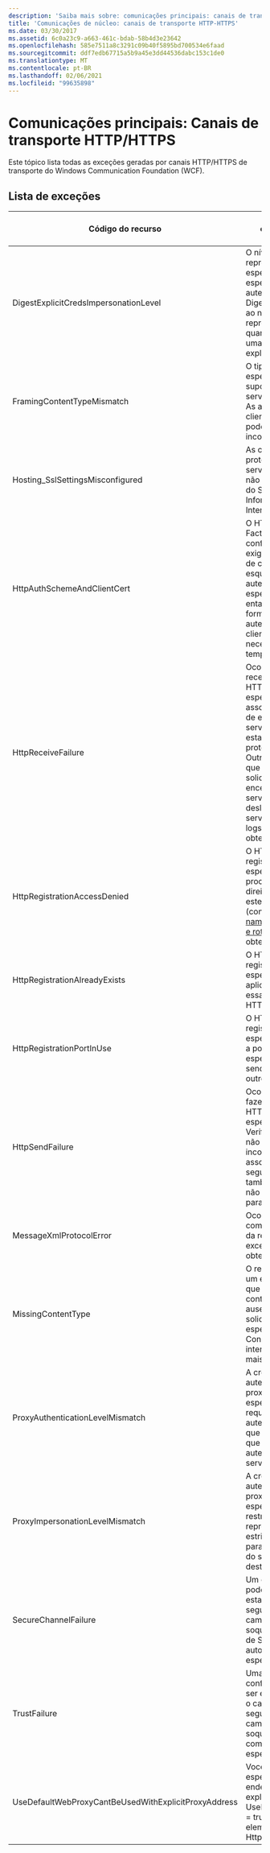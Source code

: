 ```yaml
---
description: 'Saiba mais sobre: comunicações principais: canais de transporte HTTP/HTTPS'
title: 'Comunicações de núcleo: canais de transporte HTTP-HTTPS'
ms.date: 03/30/2017
ms.assetid: 6c0a23c9-a663-461c-bdab-58b4d3e23642
ms.openlocfilehash: 585e7511a8c3291c09b40f5895bd700534e6faad
ms.sourcegitcommit: ddf7edb67715a5b9a45e3dd44536dabc153c1de0
ms.translationtype: MT
ms.contentlocale: pt-BR
ms.lasthandoff: 02/06/2021
ms.locfileid: "99635898"
---
```

# <a name="core-communications-httphttps-transport-channels"></a>Comunicações principais: Canais de transporte HTTP/HTTPS

Este tópico lista todas as exceções geradas por canais HTTP/HTTPS de transporte do Windows Communication Foundation (WCF).  
  
## <a name="exception-list"></a>Lista de exceções  
  
|Código do recurso|Cadeia de caracteres de recurso|  
|-------------------|---------------------|  
|DigestExplicitCredsImpersonationLevel|O nível de representação especificado foi especificado. A autenticação HTTP Digest só dá suporte ao nível de ' representação ' quando usada com uma credencial explícita.|  
|FramingContentTypeMismatch|O tipo de conteúdo especificado não era suportado pelo serviço especificado. As associações de cliente e serviço podem ser incompatíveis.|  
|Hosting_SslSettingsMisconfigured|As configurações de protocolo SSL para o serviço especificado não correspondem às do Serviços de Informações da Internet.|  
|HttpAuthSchemeAndClientCert|O HTTPS Listener Factory foi configurado para exigir um certificado de cliente e o esquema de autenticação especificado. No entanto, apenas uma forma de autenticação de cliente pode ser necessária ao mesmo tempo.|  
|HttpReceiveFailure|Ocorreu um erro ao receber a resposta HTTP para o especificado. A associação de ponto de extremidade de serviço não pode estar usando o protocolo HTTP. Outra possibilidade é que um contexto de solicitação HTTP seja encerrado pelo servidor devido a um desligamento do serviço. Consulte os logs do servidor para obter mais detalhes.|  
|HttpRegistrationAccessDenied|O HTTP não pode registrar a URL especificada. Seu processo não tem direitos de acesso a este namespace (consulte [reservas de namespace, registros e roteamento](/windows/desktop/http/namespace-reservations-registrations-and-routing) para obter detalhes).|  
|HttpRegistrationAlreadyExists|O HTTP não pode registrar a URL especificada. Outro aplicativo já registrou essa URL com HTTP.SYS.|  
|HttpRegistrationPortInUse|O HTTP não pode registrar a URL especificada porque a porta TCP especificada está sendo usada por outro aplicativo.|  
|HttpSendFailure|Ocorreu um erro ao fazer a solicitação HTTP para o especificado. Verifique se a causa não é uma incompatibilidade de associação de segurança. Verifique também se o serviço não está configurado para protocolo SSL.|  
|MessageXmlProtocolError|Ocorreu um problema com o XML recebido da rede. Consulte a exceção interna para obter mais detalhes.|  
|MissingContentType|O receptor retornou um erro que indica que o tipo de conteúdo estava ausente na solicitação para o especificado. Consulte a exceção interna para obter mais informações.|  
|ProxyAuthenticationLevelMismatch|A credencial de autenticação de proxy HTTP especificou um requisito de autenticação mútua que é mais estrito do que o requisito para a autenticação do servidor de destino.|  
|ProxyImpersonationLevelMismatch|A credencial de autenticação de proxy HTTP especificou uma restrição de nível de representação mais estrita que a restrição para a autenticação do servidor de destino.|  
|SecureChannelFailure|Um canal seguro não pode ser estabelecido para segurança de camada de soquete/transporte de SSL com a autoridade especificada.|  
|TrustFailure|Uma relação de confiança não pode ser estabelecida para o canal seguro de segurança da camada de soquete/transporte com a autoridade especificada.|  
|UseDefaultWebProxyCantBeUsedWithExplicitProxyAddress|Você não pode especificar um endereço de proxy explícito, bem como UseDefaultWebProxy = true no seu elemento HttpTransportBinding.|
